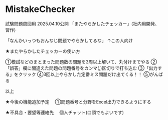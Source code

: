 # MistakeChecker
試験問題周回用
2025.04.10公開 「またやらかしたチェッカー」(社内用開発、習作)


「なんかいっつもおんなじ問題でやらかしてるな」
↑この人向け


★またやらかしたチェッカーの使い方

①模試などのまとまった問題数の問題を3周以上解いて、丸付けまでやる
②「誤答」欄に間違えた問題の問題番号をカンマ(,)区切りで打ち込む
③「出力する」をクリック
④3回以上やらかした定番ミス問題だけ出てくる！！
⑤がんばる

以上


★今後の機能追加予定
　①問題番号と分野をExcel出力できるようにする

★不具合・要望等連絡先
　個人チャット(口頭でもよいです)
